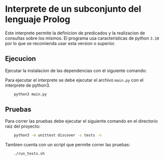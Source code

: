 # Interprete de un subconjunto del lenguaje Prolog

Este interprete permite la definicion de predicados y la realizacion de consultas sobre los mismos.
El programa usa caracteristicas de python `3.10` por lo que se recomienda usar esta version o superior.

## Ejecucion

Ejecutar la instalacion de las dependencias con el siguiente comando:

Para ejecutar el interprete se debe ejecutar el archivo `main.py` con el interprete de python3.

```bash
	python3 main.py
```

## Pruebas

Para correr las pruebas debe ejecutar el siguiente comando en el directorio raiz del proyecto:

```bash
	python3 -m unittest discover -s tests -v
```

Tambien cuenta con un script que permite correr las pruebas:

```bash
	./run_tests.sh
```